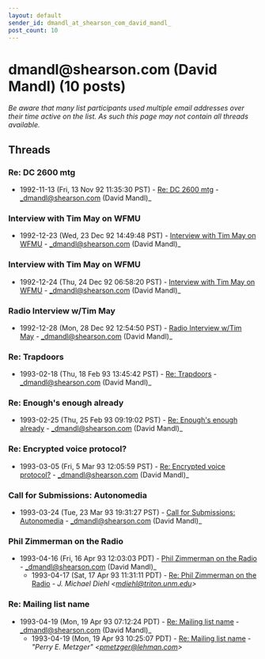 ```yaml
---
layout: default
sender_id: dmandl_at_shearson_com_david_mandl_
post_count: 10
---
```


# dmandl<span>@</span>shearson.com (David Mandl) (10 posts)

_Be aware that many list participants used multiple email addresses over their time active on the list. As such this page may not contain all threads available._

## Threads

### Re: DC 2600 mtg
+ 1992-11-13 (Fri, 13 Nov 92 11:35:30 PST) - [Re: DC 2600 mtg](/archive/1992/11/af5b458d2bc182960e69d734ea5c116fd6bb73768c46b7fda691a00b64c61408) - _dmandl@shearson.com (David Mandl)_

### Interview with Tim May on WFMU
+ 1992-12-23 (Wed, 23 Dec 92 14:49:48 PST) - [Interview with Tim May on WFMU](/archive/1992/12/59f979e3c23d038d71070099bd2cff93aa76f0f0fe46c420a1720c89e904d552) - _dmandl@shearson.com (David Mandl)_

### Interview with Tim May on WFMU
+ 1992-12-24 (Thu, 24 Dec 92 06:58:20 PST) - [Interview with Tim May on WFMU](/archive/1992/12/8422844dda6571981693853a9b75c317f8fee28faeb607136db4b12d4e8067e3) - _dmandl@shearson.com (David Mandl)_

### Radio Interview w/Tim May
+ 1992-12-28 (Mon, 28 Dec 92 12:54:50 PST) - [Radio Interview w/Tim May](/archive/1992/12/031fec49f135a3e657dc07e67308d0ca69f2ac439da759fcc730a2456fab31a9) - _dmandl@shearson.com (David Mandl)_

### Re: Trapdoors
+ 1993-02-18 (Thu, 18 Feb 93 13:45:42 PST) - [Re: Trapdoors](/archive/1993/02/1a7bb65be186febd08bd918602e74b499e37d07ab614f8a250e28fb7620ce715) - _dmandl@shearson.com (David Mandl)_

### Re: Enough's enough already
+ 1993-02-25 (Thu, 25 Feb 93 09:19:02 PST) - [Re: Enough's enough already](/archive/1993/02/1f8f8f6e7b30bc3263ce72d413de05d5eea2d0f8ea14cc6991e7d1034d33b678) - _dmandl@shearson.com (David Mandl)_

### Re: Encrypted voice protocol?
+ 1993-03-05 (Fri, 5 Mar 93 12:05:59 PST) - [Re: Encrypted voice protocol?](/archive/1993/03/56f4718cb3e818c1f6f9a40635ac1f00e68cea148ea5b250a5b0707b19b3f85c) - _dmandl@shearson.com (David Mandl)_

### Call for Submissions: Autonomedia
+ 1993-03-24 (Tue, 23 Mar 93 19:31:27 PST) - [Call for Submissions: Autonomedia](/archive/1993/03/2e9ed5a5af36b362e0e00734b40926b8b5fde72a7e4a8278e0ab1893dfa16da1) - _dmandl@shearson.com (David Mandl)_

### Phil Zimmerman on the Radio
+ 1993-04-16 (Fri, 16 Apr 93 12:03:03 PDT) - [Phil Zimmerman on the Radio](/archive/1993/04/6275de1aef0fcfbd67f4d3f6c596b6c8a9d9ac7e9986e5779dc153c896d3e21a) - _dmandl@shearson.com (David Mandl)_
  + 1993-04-17 (Sat, 17 Apr 93 11:31:11 PDT) - [Re: Phil Zimmerman on the Radio](/archive/1993/04/004d62be3915fad6cb75523e096d8b3bf29e0ec56f1a21ab7f14d1c5837181ab) - _J. Michael Diehl \<mdiehl@triton.unm.edu\>_

### Re: Mailing list name
+ 1993-04-19 (Mon, 19 Apr 93 07:12:24 PDT) - [Re: Mailing list name](/archive/1993/04/d021fa837c3ce55f91ee5bc46a4df9f67c6896c72cfc34b9179ddc8b31d8d38a) - _dmandl@shearson.com (David Mandl)_
  + 1993-04-19 (Mon, 19 Apr 93 10:25:07 PDT) - [Re: Mailing list name](/archive/1993/04/892f1f19ba9c2b94025b2bc4485436cc0c022d38918cb72942c066fab6de5f70) - _"Perry E. Metzger" \<pmetzger@lehman.com\>_

